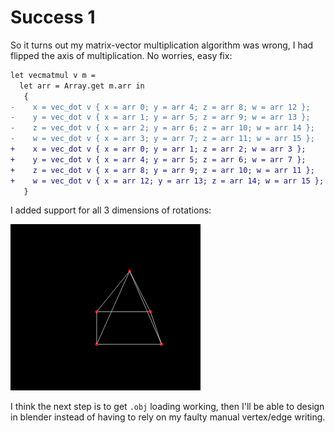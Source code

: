 # Success 1

So it turns out my matrix-vector multiplication algorithm was wrong, I had flipped the axis of multiplication. No worries, easy fix:

```diff
let vecmatmul v m =
  let arr = Array.get m.arr in
   {
-    x = vec_dot v { x = arr 0; y = arr 4; z = arr 8; w = arr 12 };
-    y = vec_dot v { x = arr 1; y = arr 5; z = arr 9; w = arr 13 };
-    z = vec_dot v { x = arr 2; y = arr 6; z = arr 10; w = arr 14 };
-    w = vec_dot v { x = arr 3; y = arr 7; z = arr 11; w = arr 15 };
+    x = vec_dot v { x = arr 0; y = arr 1; z = arr 2; w = arr 3 };
+    y = vec_dot v { x = arr 4; y = arr 5; z = arr 6; w = arr 7 };
+    z = vec_dot v { x = arr 8; y = arr 9; z = arr 10; w = arr 11 };
+    w = vec_dot v { x = arr 12; y = arr 13; z = arr 14; w = arr 15 };
   }
```

I added support for all 3 dimensions of rotations:

![working](working.gif)

I think the next step is to get `.obj` loading working, then I'll be able to design in blender instead of having to rely on my faulty manual vertex/edge writing.
